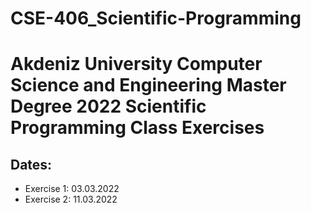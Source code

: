 # CSE-406_Scientific-Programming
<h1>Akdeniz University Computer Science and Engineering Master Degree 2022 Scientific Programming Class Exercises</h1>

<h2><strong>Dates:</strong></h2>

<ul>
  <li>Exercise 1: 03.03.2022</li>
  <li>Exercise 2: 11.03.2022</li>
  
</ul>


